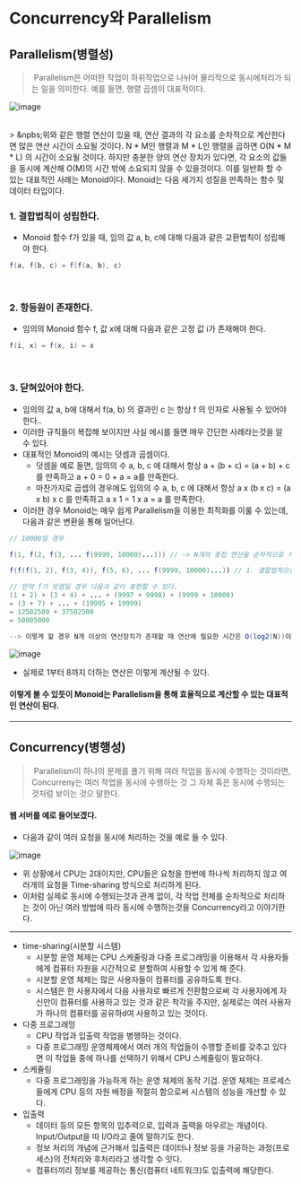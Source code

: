 # Concurrency와 Parallelism

## Parallelism(병렬성)
> &nbsp;Parallelism은 어떠한 작업이 하위작업으로 나뉘어 물리적으로 동시에처리가 되는 일을 의미한다.
> 예를 들면, 행렬 곱셈이 대표적이다.

![image](https://user-images.githubusercontent.com/74396651/199500462-9519e363-709e-47ce-acc8-0413dd9527b8.png)

<br>
> &npbs;위와 같은 행렬 연산이 있을 때, 연산 결과의 각 요소를 순차적으로 계산한다면 많은 연산 시간이 소요될 것이다. N * M인 행렬과 M * L인 행렬을 곱하면 O(N * M * L) 의 시간이 소요될 것이다. 하지만 충분한 양의 연산 장치가 있다면, 각 요소의 값들을 동시에 계산해 O(M)의 시간 밖에 소요되지 않을 수 있을것이다. 이를 일반화 할 수 있는 대표적인 사례는 Monoid이다. Monoid는 다음 세가지 성질을 만족하는 함수 및 데이터 타입이다.

### 1. 결합법칙이 성립한다.
- Monoid 함수 f가 있을 때, 임의 값 a, b, c에 대해 다음과 같은 교환법칙이 성립해야 한다.
```java
f(a, f(b, c) = f(f(a, b), c)
```

<br>

### 2. 항등원이 존재한다.
- 임의의 Monoid 함수 f, 값 x에 대해 다음과 같은 고정 값 i가 존재해야 한다.
```java
f(i, x) = f(x, i) = x
```

<br>

### 3. 닫혀있어야 한다.
- 임의의 값 a, b에 대해서 f(a, b) 의 결과인 c 는 항상 f 의 인자로 사용될 수 있어야한다..
- 이러한 규칙들이 복잡해 보이지만 사실 에시를 들면 매우 간단한 사례라는것을 알 수 있다.
- 대표적인 Monoid의 예시는 덧셈과 곱셈이다.
   - 덧셈을 예로 들면, 임의의 수 a, b, c 에 대해서 항상 a + (b + c) = (a + b) + c 를 만족하고 a + 0 = 0 + a = a를 만족한다.
   - 마찬가지로 곱셉의 경우에도 임의의 수 a, b, c 에 대해서 항상 a x (b x c) = (a x b) x c 를 만족하고 a x 1 = 1 x a = a 를 만족한다.
- 이러한 경우 Monoid는 매우 쉽게 Parallelism을 이용한 최적화를 이룰 수 있는데, 다음과 같은 변환을 통해 일어난다.
```java
// 10000일 경우

f(1, f(2, f(3, ... f(9999, 10000)...))) // -> N개의 중첩 연산을 순차적으로 계산할 경우 O(N) 연산시간이 소요될 것이다.

f(f(f(1, 2), f(3, 4)), f(5, 6), ... f(9999, 10000)...)) // 1. 결합법칙으로 바꿀 수 있다.

// 만약 f가 덧셈일 경우 다음과 같이 표현할 수 있다.
(1 + 2) + (3 + 4) + ... + (9997 + 9998) + (9999 + 10000)
= (3 + 7) + ... + (19995 + 19999)
= 12502500 + 37502500
= 50005000

--> 이렇게 할 경우 N개 이상의 연산장치가 존재할 때 연산에 필요한 시간은 O(log2(N))이 된다.

```

![image](https://user-images.githubusercontent.com/74396651/199507048-c22fe086-f7a7-4ca3-b015-e215d2a4e136.png)

- 실제로 1부터 8까지 더하는 연산은 이렇게 계산될 수 있다.

#### 이렇게 볼  수 있듯이 Monoid는 Parallelism을 통해 효율적으로 계산할 수 있는 대표적인 연산이 된다.

<hr>

## Concurrency(병행성)
> &nbsp;Parallelism이 하나의 문제를 풀기 위해 여러 작업을 동시에 수행하는 것이라면, Concurreny는 여러 작업을 동시에 수행하는 것 그 자체 혹은 동시에 수행되는 것처럼 보이는 것으 말한다.

#### 웹 서버를 예로 들어보겠다.
- 다음과 같이 여러 요청을 동시에 처리하는 것을 예로 들 수 있다.

![image](https://user-images.githubusercontent.com/74396651/199508765-6afda1f2-a5b0-4e59-a2fd-56a8f10a643a.png)

- 위 상황에서 CPU는 2대이지만, CPU들은 요청을 한번에 하나씩 처리하지 않고 여러개의 요청을 Time-sharing 방식으로 처리하게 된다. 
- 이처럼 실제로 동시에 수행되는것과 관계 없이, 각 작업 전체를 순차적으로 처리하는 것이 아닌 여러 방법에 따라 동시에 수행하는것을 Concurrency라고 이야기한다.

<hr>

- time-sharing(시분할 시스템)
    - 시분할 운영 체제는 CPU 스케줄링과 다중 프로그래밍을 이용해서 각 사용자들에게 컴퓨터 자원을 시간적으로 분할하여 사용할 수 있게 해 준다. 
    - 시분할 운영 체제는 많은 사용자들이 컴퓨터를 공유하도록 한다. 
    - 시스템은 한 사용자에서 다음 사용자로 빠르게 전환함으로써 각 사용자에게 자신만이 컴퓨터를 사용하고 있는 것과 같은 착각을 주지만, 실제로는 여러 사용자가 하나의 컴퓨터를 공유하d여 사용하고 있는 것이다.
- 다중 프로그래밍
    - CPU 작업과 입출력 작업을 병행하는 것이다. 
    - 다중 프로그래밍 운영체제에서 여러 개의 작업들이 수행할 준비를 갖추고 있다면 이 작업들 중에 하나를 선택하기 위해서 CPU 스케줄링이 필요하다.
- 스케쥴링
    - 다중 프로그래밍을 가능하게 하는 운영 체제의 동작 기겁. 운영 체제는 프로세스들에게 CPU 등의 자원 배정을 적절히 함으로써 시스템의 성능을 개선할 수 있다.
- 입출력 
    -  데이터 등의 모든 항목의 입추력으로, 입력과 출력을 아우르는 개념이다. Input/Output을 따 I/O라고 줄여 말하기도 한다. 
    -  정보 처리의 개념에 근거해서 입출력은 데이터나 정보 등을 가공하는 과정(프로세스)의 전처리와 후처리라고 생각할 수 잇다.
    -  컴퓨터끼리 정보를 제공하는 통신(컴퓨터 네트워크)도 입출력에 해당한다.

